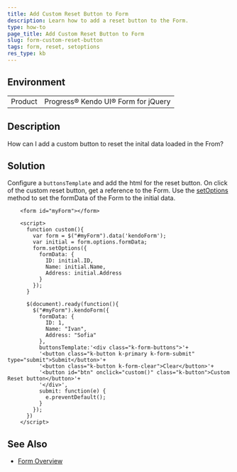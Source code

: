 ```yaml
---
title: Add Custom Reset Button to Form
description: Learn how to add a reset button to the Form.
type: how-to
page_title: Add Custom Reset Button to Form
slug: form-custom-reset-button
tags: form, reset, setoptions
res_type: kb
---
```


## Environment

<table>
 <tr>
  <td>Product</td>
  <td>Progress® Kendo UI® Form for jQuery</td>
 </tr>
</table>

## Description

How can I add a custom button to reset the inital data loaded in the From?

## Solution

Configure a `buttonsTemplate` and add the html for the reset button. On click of the custom reset button, get a reference to the Form. Use the [setOptions](/api/javascript/ui/form/methods/setoptions) method to set the formData of the Form to the initial data.

```dojo
    <form id="myForm"></form>

    <script>
      function custom(){     
        var form = $("#myForm").data('kendoForm');
        var initial = form.options.formData;
        form.setOptions({
          formData: {
            ID: initial.ID,
            Name: initial.Name,
            Address: initial.Address
          }
        });
      }

      $(document).ready(function(){        
        $("#myForm").kendoForm({
          formData: {
            ID: 1,
            Name: "Ivan",
            Address: "Sofia"
          },
          buttonsTemplate:'<div class="k-form-buttons">'+
          '<button class="k-button k-primary k-form-submit" type="submit">Submit</button>'+
          '<button class="k-button k-form-clear">Clear</button>'+
          '<button id="btn" onclick="custom()" class="k-button">Custom Reset button</button>'+
          '</div>',
          submit: function(e) {
            e.preventDefault();
          }          
        });
      })
    </script>
```

## See Also

* [Form Overview](https://docs.telerik.com/kendo-ui/controls/form/overview)
